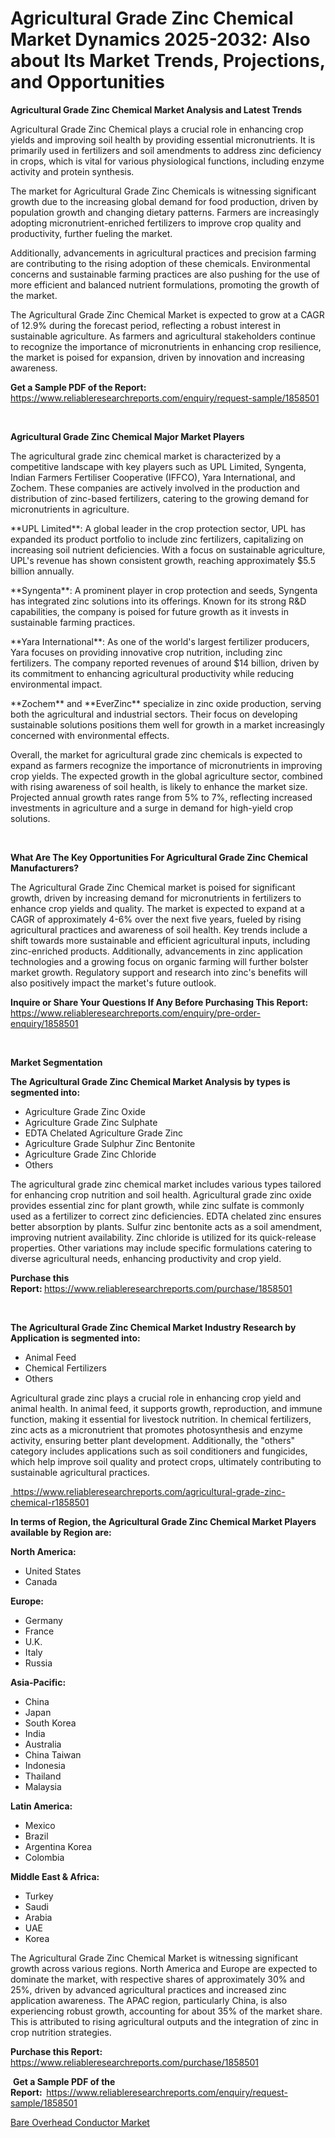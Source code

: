 <p><h1>Agricultural Grade Zinc Chemical Market Dynamics 2025-2032: Also about Its Market Trends, Projections, and Opportunities</h1></p><p><strong>Agricultural Grade Zinc Chemical Market Analysis and Latest Trends</strong></p>
<p><p>Agricultural Grade Zinc Chemical plays a crucial role in enhancing crop yields and improving soil health by providing essential micronutrients. It is primarily used in fertilizers and soil amendments to address zinc deficiency in crops, which is vital for various physiological functions, including enzyme activity and protein synthesis. </p><p>The market for Agricultural Grade Zinc Chemicals is witnessing significant growth due to the increasing global demand for food production, driven by population growth and changing dietary patterns. Farmers are increasingly adopting micronutrient-enriched fertilizers to improve crop quality and productivity, further fueling the market. </p><p>Additionally, advancements in agricultural practices and precision farming are contributing to the rising adoption of these chemicals. Environmental concerns and sustainable farming practices are also pushing for the use of more efficient and balanced nutrient formulations, promoting the growth of the market. </p><p>The Agricultural Grade Zinc Chemical Market is expected to grow at a CAGR of 12.9% during the forecast period, reflecting a robust interest in sustainable agriculture. As farmers and agricultural stakeholders continue to recognize the importance of micronutrients in enhancing crop resilience, the market is poised for expansion, driven by innovation and increasing awareness.</p></p>
<p><strong>Get a Sample PDF of the Report:&nbsp;</strong> <a href="https://www.reliableresearchreports.com/enquiry/request-sample/1858501?utm_campaign=3210&utm_medium=2&utm_source=Github&utm_content=ia&utm_term=03042025&utm_id=agricultural-grade-zinc-chemical">https://www.reliableresearchreports.com/enquiry/request-sample/1858501</a></p>
<p>&nbsp;</p>
<p><strong>Agricultural Grade Zinc Chemical Major Market Players</strong></p>
<p><p>The agricultural grade zinc chemical market is characterized by a competitive landscape with key players such as UPL Limited, Syngenta, Indian Farmers Fertiliser Cooperative (IFFCO), Yara International, and Zochem. These companies are actively involved in the production and distribution of zinc-based fertilizers, catering to the growing demand for micronutrients in agriculture.</p><p>**UPL Limited**: A global leader in the crop protection sector, UPL has expanded its product portfolio to include zinc fertilizers, capitalizing on increasing soil nutrient deficiencies. With a focus on sustainable agriculture, UPL's revenue has shown consistent growth, reaching approximately $5.5 billion annually.</p><p>**Syngenta**: A prominent player in crop protection and seeds, Syngenta has integrated zinc solutions into its offerings. Known for its strong R&D capabilities, the company is poised for future growth as it invests in sustainable farming practices.</p><p>**Yara International**: As one of the world's largest fertilizer producers, Yara focuses on providing innovative crop nutrition, including zinc fertilizers. The company reported revenues of around $14 billion, driven by its commitment to enhancing agricultural productivity while reducing environmental impact.</p><p>**Zochem** and **EverZinc** specialize in zinc oxide production, serving both the agricultural and industrial sectors. Their focus on developing sustainable solutions positions them well for growth in a market increasingly concerned with environmental effects.</p><p>Overall, the market for agricultural grade zinc chemicals is expected to expand as farmers recognize the importance of micronutrients in improving crop yields. The expected growth in the global agriculture sector, combined with rising awareness of soil health, is likely to enhance the market size. Projected annual growth rates range from 5% to 7%, reflecting increased investments in agriculture and a surge in demand for high-yield crop solutions.</p></p>
<p>&nbsp;</p>
<p><strong>What Are The Key Opportunities For Agricultural Grade Zinc Chemical Manufacturers?</strong></p>
<p><p>The Agricultural Grade Zinc Chemical market is poised for significant growth, driven by increasing demand for micronutrients in fertilizers to enhance crop yields and quality. The market is expected to expand at a CAGR of approximately 4-6% over the next five years, fueled by rising agricultural practices and awareness of soil health. Key trends include a shift towards more sustainable and efficient agricultural inputs, including zinc-enriched products. Additionally, advancements in zinc application technologies and a growing focus on organic farming will further bolster market growth. Regulatory support and research into zinc's benefits will also positively impact the market's future outlook.</p></p>
<p><strong>Inquire or Share Your Questions If Any Before Purchasing This Report:</strong> <a href="https://www.reliableresearchreports.com/enquiry/pre-order-enquiry/1858501?utm_campaign=3210&utm_medium=2&utm_source=Github&utm_content=ia&utm_term=03042025&utm_id=agricultural-grade-zinc-chemical">https://www.reliableresearchreports.com/enquiry/pre-order-enquiry/1858501</a></p>
<p>&nbsp;</p>
<p><strong>Market Segmentation</strong></p>
<p><strong>The Agricultural Grade Zinc Chemical Market Analysis by types is segmented into:</strong></p>
<p><ul><li>Agriculture Grade Zinc Oxide</li><li>Agriculture Grade Zinc Sulphate</li><li>EDTA Chelated Agriculture Grade Zinc</li><li>Agriculture Grade Sulphur Zinc Bentonite</li><li>Agriculture Grade Zinc Chloride</li><li>Others</li></ul></p>
<p><p>The agricultural grade zinc chemical market includes various types tailored for enhancing crop nutrition and soil health. Agricultural grade zinc oxide provides essential zinc for plant growth, while zinc sulfate is commonly used as a fertilizer to correct zinc deficiencies. EDTA chelated zinc ensures better absorption by plants. Sulfur zinc bentonite acts as a soil amendment, improving nutrient availability. Zinc chloride is utilized for its quick-release properties. Other variations may include specific formulations catering to diverse agricultural needs, enhancing productivity and crop yield.</p></p>
<p><strong>Purchase this Report:&nbsp;</strong><a href="https://www.reliableresearchreports.com/purchase/1858501?utm_campaign=3210&utm_medium=2&utm_source=Github&utm_content=ia&utm_term=03042025&utm_id=agricultural-grade-zinc-chemical">https://www.reliableresearchreports.com/purchase/1858501</a></p>
<p>&nbsp;</p>
<p><strong>The Agricultural Grade Zinc Chemical Market Industry Research by Application is segmented into:</strong></p>
<p><ul><li>Animal Feed</li><li>Chemical Fertilizers</li><li>Others</li></ul></p>
<p><p>Agricultural grade zinc plays a crucial role in enhancing crop yield and animal health. In animal feed, it supports growth, reproduction, and immune function, making it essential for livestock nutrition. In chemical fertilizers, zinc acts as a micronutrient that promotes photosynthesis and enzyme activity, ensuring better plant development. Additionally, the "others" category includes applications such as soil conditioners and fungicides, which help improve soil quality and protect crops, ultimately contributing to sustainable agricultural practices.</p></p>
<p><a href="https://www.reliableresearchreports.com/agricultural-grade-zinc-chemical-r1858501?utm_campaign=3210&utm_medium=2&utm_source=Github&utm_content=ia&utm_term=03042025&utm_id=agricultural-grade-zinc-chemical">&nbsp;https://www.reliableresearchreports.com/agricultural-grade-zinc-chemical-r1858501</a></p>
<p><strong>In terms of Region, the Agricultural Grade Zinc Chemical Market Players available by Region are:</strong></p>
<p>
    <p> <strong> North America: </strong>
        <ul>
            <li>United States</li>
            <li>Canada</li>
        </ul>
        </p> 
    <p> <strong> Europe: </strong>
        <ul>
            <li>Germany</li>
            <li>France</li>
            <li>U.K.</li>
            <li>Italy</li>
            <li>Russia</li>
        </ul>
        </p> 
    <p> <strong> Asia-Pacific: </strong>
        <ul>
            <li>China</li>
            <li>Japan</li>
            <li>South Korea</li>
            <li>India</li>
            <li>Australia</li>
            <li>China Taiwan</li>
            <li>Indonesia</li>
            <li>Thailand</li>
            <li>Malaysia</li>
        </ul>
        </p> 
    <p> <strong> Latin America: </strong>
        <ul>
            <li>Mexico</li>
            <li>Brazil</li>
            <li>Argentina Korea</li>
            <li>Colombia</li>
        </ul>
        </p> 
    <p> <strong> Middle East & Africa: </strong>
        <ul>
            <li>Turkey</li>
            <li>Saudi</li>
            <li>Arabia</li>
            <li>UAE</li>
            <li>Korea</li>
        </ul>
    </p>
    </p>
<p><p>The Agricultural Grade Zinc Chemical Market is witnessing significant growth across various regions. North America and Europe are expected to dominate the market, with respective shares of approximately 30% and 25%, driven by advanced agricultural practices and increased zinc application awareness. The APAC region, particularly China, is also experiencing robust growth, accounting for about 35% of the market share. This is attributed to rising agricultural outputs and the integration of zinc in crop nutrition strategies.</p></p>
<p><strong>Purchase this Report: </strong><a href="https://www.reliableresearchreports.com/purchase/1858501?utm_campaign=3210&utm_medium=2&utm_source=Github&utm_content=ia&utm_term=03042025&utm_id=agricultural-grade-zinc-chemical">https://www.reliableresearchreports.com/purchase/1858501</a></p>
<p>&nbsp;<strong>Get a Sample PDF of the Report:&nbsp;&nbsp;</strong><a href="https://www.reliableresearchreports.com/enquiry/request-sample/1858501?utm_campaign=3210&utm_medium=2&utm_source=Github&utm_content=ia&utm_term=03042025&utm_id=agricultural-grade-zinc-chemical">https://www.reliableresearchreports.com/enquiry/request-sample/1858501</a></p>
<p><strong></strong></p>
<p><p><a href="https://github.com/muhjanaidu/Market-Research-Report-List-1/blob/main/bare-overhead-conductor-market.md?utm_campaign=3210&utm_medium=2&utm_source=Github&utm_content=ia&utm_term=03042025&utm_id=agricultural-grade-zinc-chemical">Bare Overhead Conductor Market</a></p></p>